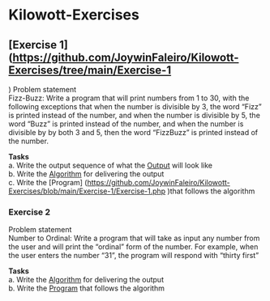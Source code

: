 # Kilowott-Exercises
## [Exercise 1](https://github.com/JoywinFaleiro/Kilowott-Exercises/tree/main/Exercise-1
) 
Problem statement<br>
Fizz-Buzz: Write a program that will print numbers from 1 to 30, with the following
exceptions that when the number is divisible by 3, the word “Fizz” is printed instead
of the number, and when the number is divisible by 5, the word “Buzz” is printed
instead of the number, and when the number is divisible by by both 3 and 5, then the
word “FizzBuzz” is printed instead of the number. 

**Tasks** <br>
a. Write the output sequence of what the [Output](https://github.com/JoywinFaleiro/Kilowott-Exercises/blob/main/Exercise-1/Exercise1-Output.txt) will look like<br>
b. Write the [Algorithm](https://github.com/JoywinFaleiro/Kilowott-Exercises/blob/main/Exercise-1/Exercise1-Algorithm.txt) for delivering the output<br>
c. Write the [Program] (https://github.com/JoywinFaleiro/Kilowott-Exercises/blob/main/Exercise-1/Exercise-1.php
)that follows the algorithm<br>

### Exercise 2 
Problem statement<br>
Number to Ordinal: Write a program that will take as input any number from the
user and will print the “ordinal” form of the number. For example, when the user
enters the number “31”, the program will respond with “thirty first”

**Tasks**<br>
a. Write the [Algorithm](https://github.com/JoywinFaleiro/Kilowott-Exercises/blob/main/Exercise-2/Exercise2-Algorithm.txt) for delivering the output<br>
b. Write the [Program](https://github.com/JoywinFaleiro/Kilowott-Exercises/blob/main/Exercise-2/Exercise-2.php) that follows the algorithm<br>
